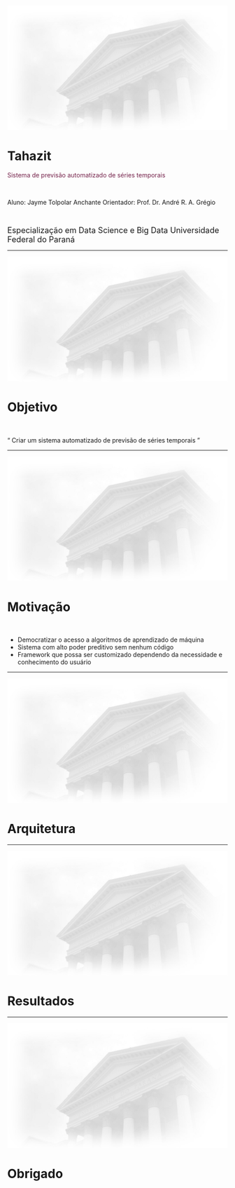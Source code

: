 <!-- $size: 16:9 -->
![bg](../config/ufpr-fundo.jpg)

Tahazit
===
<font color="#76244C"> Sistema de previsão automatizado de séries temporais </font>

<br>

Aluno: Jayme Tolpolar Anchante
Orientador: Prof. Dr. André R. A. Grégio

<br>

<font size=4> Especialização em Data Science e Big Data </font>
<font size=4> Universidade Federal do Paraná </font>

---
![bg](../config/ufpr-fundo.jpg)

# Objetivo

<br>

<q> Criar um sistema automatizado de previsão de séries temporais </q>

---
![bg](../config/ufpr-fundo.jpg)

# Motivação

<br>

- Democratizar o acesso a algoritmos de aprendizado de máquina
- Sistema com alto poder preditivo sem nenhum código
- Framework que possa ser customizado dependendo da necessidade e conhecimento do usuário

---
![bg](../config/ufpr-fundo.jpg)

# Arquitetura

---
![bg](../config/ufpr-fundo.jpg)

# Resultados

---
![bg](../config/ufpr-fundo.jpg)

# Obrigado
